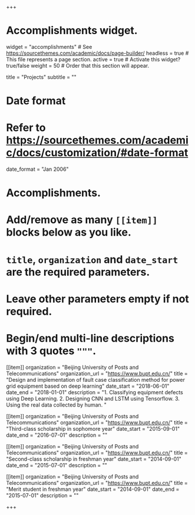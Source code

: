 +++
# Accomplishments widget.
widget = "accomplishments"  # See https://sourcethemes.com/academic/docs/page-builder/
headless = true  # This file represents a page section.
active = true  # Activate this widget? true/false
weight = 50  # Order that this section will appear.

title = "Projects"
subtitle = ""

# Date format
#   Refer to https://sourcethemes.com/academic/docs/customization/#date-format
date_format = "Jan 2006"

# Accomplishments.
#   Add/remove as many `[[item]]` blocks below as you like.
#   `title`, `organization` and `date_start` are the required parameters.
#   Leave other parameters empty if not required.
#   Begin/end multi-line descriptions with 3 quotes `"""`.

[[item]]
  organization = "Beijing University of Posts and Telecommunications"
  organization_url = "https://www.bupt.edu.cn/"
  title = "Design and implementation of fault case classification method for power grid equipment based on deep learning"
  date_start = "2018-06-01"
  date_end = "2018-01-01"
  description = "1. Classifying equipment defects using Deep Learning.
                 2. Designing CNN and LSTM using Tensorflow.
                 3. Using the real data collected by human.
                 "

[[item]]
  organization = "Beijing University of Posts and Telecommunications"
  organization_url = "https://www.bupt.edu.cn/"
  title = "Third-class scholarship in sophomore year"
  date_start = "2015-09-01"
  date_end = "2016-07-01"
  description = ""
  
[[item]]
  organization = "Beijing University of Posts and Telecommunications"
  organization_url = "https://www.bupt.edu.cn/"
  title = "Second-class scholarship in freshman year"
  date_start = "2014-09-01"
  date_end = "2015-07-01"
  description = ""
  
[[item]]
  organization = "Beijing University of Posts and Telecommunications"
  organization_url = "https://www.bupt.edu.cn/"
  title = "Merit student in freshman year"
  date_start = "2014-09-01"
  date_end = "2015-07-01"
  description = ""

+++



